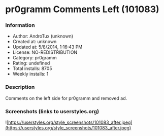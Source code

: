 # pr0gramm Comments Left (101083)

### Information
- Author: AndroTux (unknown)
- Created at: unknown
- Updated at: 5/8/2014, 1:16:43 PM
- License: NO-REDISTRIBUTION
- Category: pr0gramm
- Rating: undefined
- Total installs: 8705
- Weekly installs: 1


### Description
Comments on the left side for pr0gramm and removed ad.


### Screenshots (links to userstyles.org)
![https://userstyles.org/style_screenshots/101083_after.jpeg](https://userstyles.org/style_screenshots/101083_after.jpeg)



